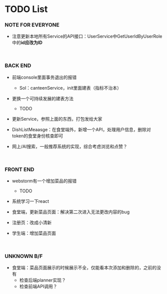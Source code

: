 # TODO List


### NOTE FOR EVERYONE

- 注意更新本地所有Service的API接口：UserService中GetUserIdByUserRole中的**id应改为ID**

</br>

### BACK END

- 前端console里面事务退出的报错
  - Sol：canteenService，init里面建表（指标不治本）
 
- 更换一个可持续发展的建表方法
  - TODO
- 更新Service，参照上面的东西，打包发给大家
- DishListMeaasge：在食堂端外，新增一个API，处理用户信息，删除对token的食堂身份核查即可
- 网上/AI搜索，一般推荐系统的实现，综合考虑浏览和点赞？

</br>
  

### FRONT END

- webstorm有一个增加菜品的报错
  - TODO

- 系统学习一下react

- 食堂端，更新菜品页面：解决第二次进入无法更改内容的bug
- 注册页：改成小清新
- 学生端：增加菜品页面

</br>


### UNKNOWN B/F

- 食堂端：菜品页面展示的时候展示不全，仅能看本次添加和删除的，之前的没有
  - 检查后端planner实现？
  - 检查前端API调用？

</br>

